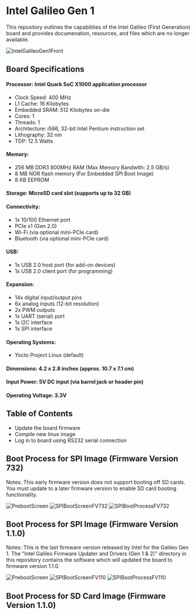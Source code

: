 # Intel Galileo Gen 1

This repository outlines the capabilities of the Intel Galileo (First Generation) board and provides documenation, resources, and files which are no longer available.

![IntelGalileoGen1Front](/images/Intel_Galileo_Gen1_Front.jpg?raw=true "Intel Galileo Gen1 Front")

## Board Specifications

#### Processor: Intel Quark SoC X1000 application processor
- Clock Speed: 400 MHz
- L1 Cache: 16 Kilobytes
- Embedded SRAM: 512 Kilobytes on-die
- Cores: 1
- Threads: 1
- Architecture: i586, 32-bit Intel Pentium instruction set
- Lithography: 32 nm
- TDP: 12.5 Watts
#### Memory:
- 256 MB DDR3 800MHz RAM (Max Memory Bandwith: 2.5 GB/s)
- 8 MB NOR flash memory (For Embedded SPI Boot Image)
- 8 KB EEPROM
#### Storage: MicroSD card slot (supports up to 32 GB)
#### Connectivity:
- 1x 10/100 Ethernet port
- PCIe x1 (Gen 2.0)
- Wi-Fi (via optional mini-PCIe card)
- Bluetooth (via optional mini-PCIe card)
#### USB:
- 1x USB 2.0 host port (for add-on devices)
- 1x USB 2.0 client port (for programming)
#### Expansion:
- 14x digital input/output pins
- 6x analog inputs (12-bit resolution)
- 2x PWM outputs
- 1x UART (serial) port
- 1x I2C interface
- 1x SPI interface
#### Operating Systems:
- Yocto Project Linux (default)
#### Dimensions: 4.2 x 2.8 inches (approx. 10.7 x 7.1 cm)
#### Input Power: 5V DC input (via barrel jack or header pin)
#### Operating Voltage: 3.3V

## Table of Contents

- Update the board firmware
- Compile new linux image
- Log in to board using RS232 serial connection

## Boot Process for SPI Image (Firmware Version 732)

Notes: This early firmware version does not support booting off SD cards.  You must update to a later firmware version to enable SD card booting functionality.

![PrebootScreen](/images/Intel_Galileo_Gen1_Preboot_Screen.jpg?raw=true "Preboot Screen")
![SPIBootScreenFV732](/images/Intel_Galileo_Gen1_SPI_Boot_Screen_FV732.jpg?raw=true "SPI Boot Screen Firmware Version 732")
![SPIBootProcessFV732](/images/Intel_Galileo_Gen1_SPI_Boot_Process_FV732.jpg?raw=true "SPI Boot Process Firmware Version 732")

## Boot Process for SPI Image (Firmware Version 1.1.0)

Notes: This is the last firmware version released by Intel for the Galileo Gen 1.  The "Intel Galileo Firmware Updater and Drivers (Gen 1 & 2)" directory in this repository contains the software which will updated the board to firmware version 1.1.0.

![PrebootScreen](/images/Intel_Galileo_Gen1_Preboot_Screen.jpg?raw=true "Preboot Screen")
![SPIBootScreenFV110](/images/Intel_Galileo_Gen1_SPI_Boot_Screen_FV110.jpg?raw=true "SPI Boot Screen Firmware Version 1.1.0")
![SPIBootProcessFV110](/images/Intel_Galileo_Gen1_SPI_Boot_Process_FV110.jpg?raw=true "SPI Boot Process Firmware Version 1.1.0")

## Boot Process for SD Card Image (Firmware Version 1.1.0)


